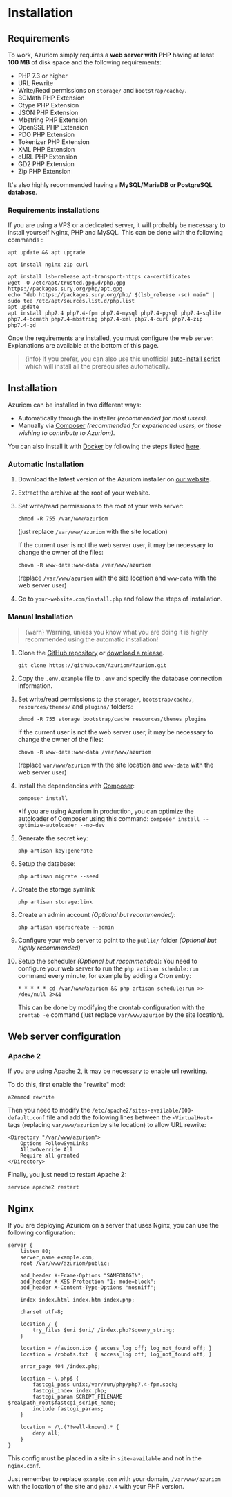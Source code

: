 # Installation

## Requirements

To work, Azuriom simply requires a **web server with PHP** having at least **100 MB**
of disk space and the following requirements:

 - PHP 7.3 or higher
 - URL Rewrite
 - Write/Read permissions on `storage/` and `bootstrap/cache/`.
 - BCMath PHP Extension
 - Ctype PHP Extension
 - JSON PHP Extension
 - Mbstring PHP Extension
 - OpenSSL PHP Extension
 - PDO PHP Extension
 - Tokenizer PHP Extension
 - XML PHP Extension
 - cURL PHP Extension
 - GD2 PHP Extension
 - Zip PHP Extension

It's also highly recommended having a **MySQL/MariaDB or PostgreSQL database**.

### Requirements installations

If you are using a VPS or a dedicated server, it will probably be necessary to install
yourself Nginx, PHP and MySQL. This can be done with the following commands :
```
apt update && apt upgrade

apt install nginx zip curl

apt install lsb-release apt-transport-https ca-certificates
wget -O /etc/apt/trusted.gpg.d/php.gpg https://packages.sury.org/php/apt.gpg
echo "deb https://packages.sury.org/php/ $(lsb_release -sc) main" | sudo tee /etc/apt/sources.list.d/php.list
apt update
apt install php7.4 php7.4-fpm php7.4-mysql php7.4-pgsql php7.4-sqlite php7.4-bcmath php7.4-mbstring php7.4-xml php7.4-curl php7.4-zip php7.4-gd
```

Once the requirements are installed, you must configure the web server.
Explanations are available at the bottom of this page.

> {info} If you prefer, you can also use this unofficial 
[auto-install script](https://github.com/AzuriomCommunity/Script-AutoInstall)
which will install all the prerequisites automatically.

## Installation
Azuriom can be installed in two different ways:

- Automatically through the installer _(recommended for most users)_. 
- Manually via [Composer](https://getcomposer.org/) _(recommended for experienced users, or those wishing to contribute to Azuriom)_.

You can also install it with [Docker](https://www.docker.com/) by following the steps listed [here](https://github.com/Azuriom/Azuriom/blob/master/docker/INSTALL.md).

### Automatic Installation

1. Download the latest version of the Azuriom installer on [our website](https://azuriom.com/download).

1. Extract the archive at the root of your website.

1. Set write/read permissions to the root of your web server:
    ```
    chmod -R 755 /var/www/azuriom
    ```
    (just replace `/var/www/azuriom` with the site location)
    
    If the current user is not the web server user, it may be
    necessary to change the owner of the files:
    ```
    chown -R www-data:www-data /var/www/azuriom
    ```
    (replace `/var/www/azuriom` with the site location and `www-data`
    with the web server user)

1. Go to `your-website.com/install.php` and follow the steps of installation.

### Manual Installation

> {warn} Warning, unless you know what you are doing it is highly recommended
using the automatic installation!

1. Clone the [GitHub repository](https://github.com/Azuriom/Azuriom) or [download a release](https://github.com/Azuriom/Azuriom/releases).
    ```
    git clone https://github.com/Azuriom/Azuriom.git
    ```

1. Copy the `.env.example` file to `.env` and specify the database connection information.

1. Set write/read permissions to the `storage/`, `bootstrap/cache/`, `resources/themes/` and `plugins/` folders:
    ```
    chmod -R 755 storage bootstrap/cache resources/themes plugins
    ```
    
    If the current user is not the web server user, it may be
    necessary to change the owner of the files:
    ```
    chown -R www-data:www-data /var/www/azuriom
    ```
    (replace `var/www/azuriom` with the site location and `www-data`
    with the web server user)

1. Install the dependencies with [Composer](https://getcomposer.org/):
    ```
    composer install
    ```
    
    *If you are using Azuriom in production, you can optimize the autoloader of Composer using this command:
        ```
        composer install --optimize-autoloader --no-dev
        ```

1. Generate the secret key:
    ```
    php artisan key:generate
    ```

1. Setup the database:
    ```
    php artisan migrate --seed
    ```

1. Create the storage symlink
    ```
    php artisan storage:link
    ```

1. Create an admin account _(Optional but recommended)_:
    ```
    php artisan user:create --admin
    ```

1. Configure your web server to point to the `public/` folder _(Optional but highly recommended)_

1. Setup the scheduler _(Optional but recommended)_:
    You need to configure your web server to run the `php artisan schedule:run` command every minute, for example by adding a Cron entry:
     ```
    * * * * * cd /var/www/azuriom && php artisan schedule:run >> /dev/null 2>&1
     ```
    This can be done by modifying the crontab configuration with the `crontab -e` command
    (just replace `var/www/azuriom` by the site location).

## Web server configuration

### Apache 2

If you are using Apache 2, it may be necessary to enable url rewriting.

To do this, first enable the "rewrite" mod:
```
a2enmod rewrite
```
 
Then you need to modify the `/etc/apache2/sites-available/000-default.conf` file
and add the following lines between the `<VirtualHost>` tags (replacing
`var/www/azuriom` by site location) to allow URL rewrite:
```
<Directory "/var/www/azuriom">
    Options FollowSymLinks
    AllowOverride All
    Require all granted
</Directory>
```

Finally, you just need to restart Apache 2:
```
service apache2 restart
```

## Nginx

If you are deploying Azuriom on a server that uses Nginx, you can use
the following configuration:
```
server {
    listen 80;
    server_name example.com;
    root /var/www/azuriom/public;

    add_header X-Frame-Options "SAMEORIGIN";
    add_header X-XSS-Protection "1; mode=block";
    add_header X-Content-Type-Options "nosniff";

    index index.html index.htm index.php;

    charset utf-8;

    location / {
        try_files $uri $uri/ /index.php?$query_string;
    }

    location = /favicon.ico { access_log off; log_not_found off; }
    location = /robots.txt  { access_log off; log_not_found off; }

    error_page 404 /index.php;

    location ~ \.php$ {
        fastcgi_pass unix:/var/run/php/php7.4-fpm.sock;
        fastcgi_index index.php;
        fastcgi_param SCRIPT_FILENAME $realpath_root$fastcgi_script_name;
        include fastcgi_params;
    }

    location ~ /\.(?!well-known).* {
        deny all;
    }
}
```

This config must be placed in a site in `site-available` and not in the
`nginx.conf`.

Just remember to replace `example.com` with your domain, `/var/www/azuriom`
with the location of the site and `php7.4` with your PHP version.
